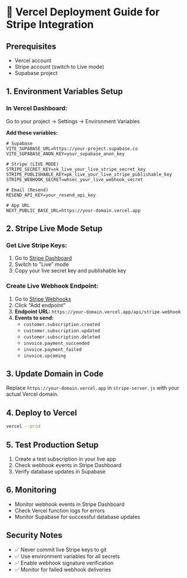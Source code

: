 # 🚀 Vercel Deployment Guide for Stripe Integration

## Prerequisites
- Vercel account
- Stripe account (switch to Live mode)
- Supabase project

## 1. Environment Variables Setup

### In Vercel Dashboard:
Go to your project → Settings → Environment Variables

**Add these variables:**

```
# Supabase
VITE_SUPABASE_URL=https://your-project.supabase.co
VITE_SUPABASE_ANON_KEY=your_supabase_anon_key

# Stripe (LIVE MODE)
STRIPE_SECRET_KEY=sk_live_your_live_stripe_secret_key
STRIPE_PUBLISHABLE_KEY=pk_live_your_live_stripe_publishable_key
STRIPE_WEBHOOK_SECRET=whsec_your_live_webhook_secret

# Email (Resend)
RESEND_API_KEY=your_resend_api_key

# App URL
NEXT_PUBLIC_BASE_URL=https://your-domain.vercel.app
```

## 2. Stripe Live Mode Setup

### Get Live Stripe Keys:
1. Go to [Stripe Dashboard](https://dashboard.stripe.com/apikeys)
2. Switch to "Live" mode
3. Copy your live secret key and publishable key

### Create Live Webhook Endpoint:
1. Go to [Stripe Webhooks](https://dashboard.stripe.com/webhooks)
2. Click "Add endpoint"
3. **Endpoint URL:** `https://your-domain.vercel.app/api/stripe-webhook`
4. **Events to send:**
   - `customer.subscription.created`
   - `customer.subscription.updated`
   - `customer.subscription.deleted`
   - `invoice.payment_succeeded`
   - `invoice.payment_failed`
   - `invoice.upcoming`

## 3. Update Domain in Code

Replace `https://your-domain.vercel.app` in `stripe-server.js` with your actual Vercel domain.

## 4. Deploy to Vercel

```bash
vercel --prod
```

## 5. Test Production Setup

1. Create a test subscription in your live app
2. Check webhook events in Stripe Dashboard
3. Verify database updates in Supabase

## 6. Monitoring

- Monitor webhook events in Stripe Dashboard
- Check Vercel function logs for errors
- Monitor Supabase for successful database updates

## Security Notes

- ✅ Never commit live Stripe keys to git
- ✅ Use environment variables for all secrets
- ✅ Enable webhook signature verification
- ✅ Monitor for failed webhook deliveries 